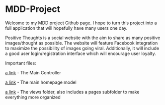 MDD-Project
===========

Welcome to my MDD project Github page. I hope to turn this project into a full application that will hopefully have many users one day. 

Positive Thoughts is a social website with the aim to share as many positive images/thought as possible. The website will feature Facebook integration to maximize the possibility of images going viral. Additionally, it will include a good user login/registration interface which will encourage user loyalty.

Important files:

[a link](https://github.com/joaquin112/MDD-Project/blob/master/application/controllers/main.php) - The Main Controller

[a link](https://github.com/joaquin112/MDD-Project/blob/master/application/models/pages/homepage.php) - The main homepage model

[a link](https://github.com/joaquin112/MDD-Project/tree/master/application/views) - The views folder, also includes a pages subfolder to make everything more organized